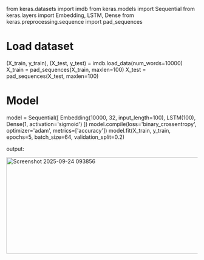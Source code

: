 from keras.datasets import imdb
from keras.models import Sequential
from keras.layers import Embedding, LSTM, Dense
from keras.preprocessing.sequence import pad_sequences
# Load dataset
(X_train, y_train), (X_test, y_test) = imdb.load_data(num_words=10000)
X_train = pad_sequences(X_train, maxlen=100)
X_test = pad_sequences(X_test, maxlen=100)
# Model
model = Sequential([
Embedding(10000, 32, input_length=100),
LSTM(100),
Dense(1, activation='sigmoid')
])
model.compile(loss='binary_crossentropy', optimizer='adam', metrics=['accuracy'])
model.fit(X_train, y_train, epochs=5, batch_size=64, validation_split=0.2)

output:

<img width="1083" height="253" alt="Screenshot 2025-09-24 093856" src="https://github.com/user-attachments/assets/be646121-b37c-4102-b5de-724d748a0ffb" />
